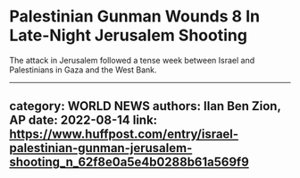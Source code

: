 # Palestinian Gunman Wounds 8 In Late-Night Jerusalem Shooting

The attack in Jerusalem followed a tense week between Israel and Palestinians in Gaza and the West Bank.

---
category: WORLD NEWS
authors: Ilan Ben Zion, AP
date: 2022-08-14
link: https://www.huffpost.com/entry/israel-palestinian-gunman-jerusalem-shooting_n_62f8e0a5e4b0288b61a569f9
---

